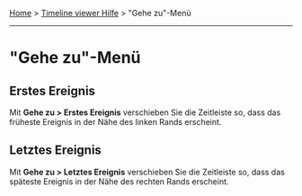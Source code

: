 [Home](..) > [Timeline viewer Hilfe](index.md) > "Gehe zu"-Menü

---

# "Gehe zu"-Menü

## Erstes Ereignis

Mit **Gehe zu > Erstes Ereignis** verschieben Sie die Zeitleiste so, dass das früheste 
Ereignis in der Nähe des linken Rands erscheint.

## Letztes Ereignis

Mit **Gehe zu > Letztes Ereignis** verschieben Sie die Zeitleiste so, dass das späteste 
Ereignis in der Nähe des rechten Rands erscheint.
